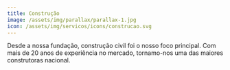 ```yaml
---
title: Construção
image: /assets/img/parallax/parallax-1.jpg
icon: /assets/img/servicos/icons/construcao.svg
---
```


Desde a nossa fundação, construção civil foi o nosso foco principal.
Com mais de 20 anos de experiência no mercado, tornamo-nos uma das maiores construtoras nacional.